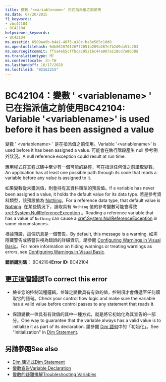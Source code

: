 ```yaml
---
title: 變數 '<variablename>' 已在指派值之前使用
ms.date: 07/20/2015
f1_keywords:
- vbc42104
- BC42104
helpviewer_keywords:
- BC42104
ms.assetid: 6909aa0b-b4a1-46f5-a18c-ba3e565c1dd8
ms.openlocfilehash: 6db8626701267f2051b289b267e7b2d9da51c283
ms.sourcegitcommit: ff5a4eb5cffbcac9521bc44a907a118cd7e8638d
ms.translationtype: MT
ms.contentlocale: zh-TW
ms.lasthandoff: 10/17/2020
ms.locfileid: "92162215"
---
```

# <a name="bc42104-variable-variablename-is-used-before-it-has-been-assigned-a-value"></a><span data-ttu-id="f3076-102">BC42104：變數 ' \<variablename> ' 已在指派值之前使用</span><span class="sxs-lookup"><span data-stu-id="f3076-102">BC42104: Variable '\<variablename>' is used before it has been assigned a value</span></span>

<span data-ttu-id="f3076-103">變數 ' \<variablename> ' 是在指派值之前使用。</span><span class="sxs-lookup"><span data-stu-id="f3076-103">Variable '\<variablename>' is used before it has been assigned a value.</span></span> <span data-ttu-id="f3076-104">可能會在執行階段產生 null 參考例外狀況。</span><span class="sxs-lookup"><span data-stu-id="f3076-104">A null reference exception could result at run time.</span></span>

 <span data-ttu-id="f3076-105">應用程式在其程式碼中至少有一個可能的路徑，可在指派任何值之前讀取變數。</span><span class="sxs-lookup"><span data-stu-id="f3076-105">An application has at least one possible path through its code that reads a variable before any value is assigned to it.</span></span>

 <span data-ttu-id="f3076-106">如果變數從未獲派值，則會持有其資料類型的預設值。</span><span class="sxs-lookup"><span data-stu-id="f3076-106">If a variable has never been assigned a value, it holds the default value for its data type.</span></span> <span data-ttu-id="f3076-107">若是參考資料類型，該預設值為 [Nothing](../nothing.md)。</span><span class="sxs-lookup"><span data-stu-id="f3076-107">For a reference data type, that default value is [Nothing](../nothing.md).</span></span> <span data-ttu-id="f3076-108">在某些情況下，讀取具有 `Nothing` 值的參考變數可能會導致 <xref:System.NullReferenceException> 。</span><span class="sxs-lookup"><span data-stu-id="f3076-108">Reading a reference variable that has a value of `Nothing` can cause a <xref:System.NullReferenceException> in some circumstances.</span></span>

 <span data-ttu-id="f3076-109">根據預設，這個訊息是一個警告。</span><span class="sxs-lookup"><span data-stu-id="f3076-109">By default, this message is a warning.</span></span> <span data-ttu-id="f3076-110">如需隱藏警告或將警告視為錯誤的詳細資訊，請參閱 [Configuring Warnings in Visual Basic](/visualstudio/ide/configuring-warnings-in-visual-basic)。</span><span class="sxs-lookup"><span data-stu-id="f3076-110">For more information on hiding warnings or treating warnings as errors, see [Configuring Warnings in Visual Basic](/visualstudio/ide/configuring-warnings-in-visual-basic).</span></span>

 <span data-ttu-id="f3076-111">**錯誤識別碼：** BC42104</span><span class="sxs-lookup"><span data-stu-id="f3076-111">**Error ID:** BC42104</span></span>

## <a name="to-correct-this-error"></a><span data-ttu-id="f3076-112">更正這個錯誤</span><span class="sxs-lookup"><span data-stu-id="f3076-112">To correct this error</span></span>

- <span data-ttu-id="f3076-113">檢查您的控制流程邏輯，並確定變數具有有效的值，控制項才會傳遞至任何讀取它的語句。</span><span class="sxs-lookup"><span data-stu-id="f3076-113">Check your control flow logic and make sure the variable has a valid value before control passes to any statement that reads it.</span></span>

- <span data-ttu-id="f3076-114">保證變數一律具有有效值的其中一種方式，就是將它初始化為其宣告的一部分。</span><span class="sxs-lookup"><span data-stu-id="f3076-114">One way to guarantee that the variable always has a valid value is to initialize it as part of its declaration.</span></span> <span data-ttu-id="f3076-115">請參閱 [Dim 語句](../statements/dim-statement.md)中的「初始化」。</span><span class="sxs-lookup"><span data-stu-id="f3076-115">See "Initialization" in [Dim Statement](../statements/dim-statement.md).</span></span>

## <a name="see-also"></a><span data-ttu-id="f3076-116">另請參閱</span><span class="sxs-lookup"><span data-stu-id="f3076-116">See also</span></span>

- [<span data-ttu-id="f3076-117">Dim 陳述式</span><span class="sxs-lookup"><span data-stu-id="f3076-117">Dim Statement</span></span>](../statements/dim-statement.md)
- [<span data-ttu-id="f3076-118">變數宣告</span><span class="sxs-lookup"><span data-stu-id="f3076-118">Variable Declaration</span></span>](../../programming-guide/language-features/variables/variable-declaration.md)
- [<span data-ttu-id="f3076-119">變數的疑難排解</span><span class="sxs-lookup"><span data-stu-id="f3076-119">Troubleshooting Variables</span></span>](../../programming-guide/language-features/variables/troubleshooting-variables.md)
